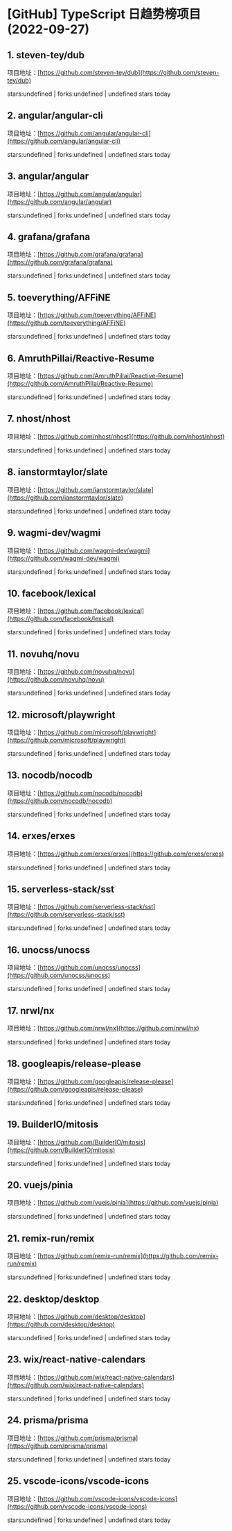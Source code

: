 # [GitHub] TypeScript 日趋势榜项目(2022-09-27)

## 1. steven-tey/dub 

项目地址：[https://github.com/steven-tey/dub](https://github.com/steven-tey/dub)

stars:undefined | forks:undefined | undefined stars today 



## 2. angular/angular-cli 

项目地址：[https://github.com/angular/angular-cli](https://github.com/angular/angular-cli)

stars:undefined | forks:undefined | undefined stars today 



## 3. angular/angular 

项目地址：[https://github.com/angular/angular](https://github.com/angular/angular)

stars:undefined | forks:undefined | undefined stars today 



## 4. grafana/grafana 

项目地址：[https://github.com/grafana/grafana](https://github.com/grafana/grafana)

stars:undefined | forks:undefined | undefined stars today 



## 5. toeverything/AFFiNE 

项目地址：[https://github.com/toeverything/AFFiNE](https://github.com/toeverything/AFFiNE)

stars:undefined | forks:undefined | undefined stars today 



## 6. AmruthPillai/Reactive-Resume 

项目地址：[https://github.com/AmruthPillai/Reactive-Resume](https://github.com/AmruthPillai/Reactive-Resume)

stars:undefined | forks:undefined | undefined stars today 



## 7. nhost/nhost 

项目地址：[https://github.com/nhost/nhost](https://github.com/nhost/nhost)

stars:undefined | forks:undefined | undefined stars today 



## 8. ianstormtaylor/slate 

项目地址：[https://github.com/ianstormtaylor/slate](https://github.com/ianstormtaylor/slate)

stars:undefined | forks:undefined | undefined stars today 



## 9. wagmi-dev/wagmi 

项目地址：[https://github.com/wagmi-dev/wagmi](https://github.com/wagmi-dev/wagmi)

stars:undefined | forks:undefined | undefined stars today 



## 10. facebook/lexical 

项目地址：[https://github.com/facebook/lexical](https://github.com/facebook/lexical)

stars:undefined | forks:undefined | undefined stars today 



## 11. novuhq/novu 

项目地址：[https://github.com/novuhq/novu](https://github.com/novuhq/novu)

stars:undefined | forks:undefined | undefined stars today 



## 12. microsoft/playwright 

项目地址：[https://github.com/microsoft/playwright](https://github.com/microsoft/playwright)

stars:undefined | forks:undefined | undefined stars today 



## 13. nocodb/nocodb 

项目地址：[https://github.com/nocodb/nocodb](https://github.com/nocodb/nocodb)

stars:undefined | forks:undefined | undefined stars today 



## 14. erxes/erxes 

项目地址：[https://github.com/erxes/erxes](https://github.com/erxes/erxes)

stars:undefined | forks:undefined | undefined stars today 



## 15. serverless-stack/sst 

项目地址：[https://github.com/serverless-stack/sst](https://github.com/serverless-stack/sst)

stars:undefined | forks:undefined | undefined stars today 



## 16. unocss/unocss 

项目地址：[https://github.com/unocss/unocss](https://github.com/unocss/unocss)

stars:undefined | forks:undefined | undefined stars today 



## 17. nrwl/nx 

项目地址：[https://github.com/nrwl/nx](https://github.com/nrwl/nx)

stars:undefined | forks:undefined | undefined stars today 



## 18. googleapis/release-please 

项目地址：[https://github.com/googleapis/release-please](https://github.com/googleapis/release-please)

stars:undefined | forks:undefined | undefined stars today 



## 19. BuilderIO/mitosis 

项目地址：[https://github.com/BuilderIO/mitosis](https://github.com/BuilderIO/mitosis)

stars:undefined | forks:undefined | undefined stars today 



## 20. vuejs/pinia 

项目地址：[https://github.com/vuejs/pinia](https://github.com/vuejs/pinia)

stars:undefined | forks:undefined | undefined stars today 



## 21. remix-run/remix 

项目地址：[https://github.com/remix-run/remix](https://github.com/remix-run/remix)

stars:undefined | forks:undefined | undefined stars today 



## 22. desktop/desktop 

项目地址：[https://github.com/desktop/desktop](https://github.com/desktop/desktop)

stars:undefined | forks:undefined | undefined stars today 



## 23. wix/react-native-calendars 

项目地址：[https://github.com/wix/react-native-calendars](https://github.com/wix/react-native-calendars)

stars:undefined | forks:undefined | undefined stars today 



## 24. prisma/prisma 

项目地址：[https://github.com/prisma/prisma](https://github.com/prisma/prisma)

stars:undefined | forks:undefined | undefined stars today 



## 25. vscode-icons/vscode-icons 

项目地址：[https://github.com/vscode-icons/vscode-icons](https://github.com/vscode-icons/vscode-icons)

stars:undefined | forks:undefined | undefined stars today 



